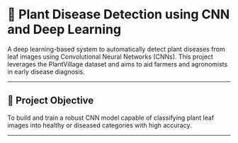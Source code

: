 # 🌿 Plant Disease Detection using CNN and Deep Learning

A deep learning-based system to automatically detect plant diseases from leaf images using Convolutional Neural Networks (CNNs). This project leverages the PlantVillage dataset and aims to aid farmers and agronomists in early disease diagnosis.

---

## 📌 Project Objective

To build and train a robust CNN model capable of classifying plant leaf images into healthy or diseased categories with high accuracy.

---
